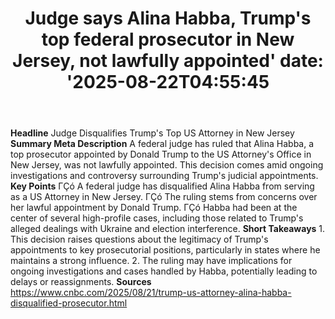 ﻿---
title: "Judge says Alina Habba, Trump's top federal prosecutor in New Jersey, not lawfully appointed'
date: '2025-08-22T04:55:45"
category: "Markets"
summary: ""
slug: "judge says alina habba trumps top federal prosecutor in new "
source_urls:
  - "https://www.cnbc.com/2025/08/21/trump-us-attorney-alina-habba-disqualified-prosecutor.html"
seo:
  title: "Judge says Alina Habba, Trump's top federal prosecutor in New Jersey, not lawfully appointed | Hash n Hedge'
  description: '"
  keywords: ["news", "markets", "brief"]
---
**Headline** Judge Disqualifies Trump's Top US Attorney in New Jersey  **Summary Meta Description** A federal judge has ruled that Alina Habba, a top prosecutor appointed by Donald Trump to the US Attorney's Office in New Jersey, was not lawfully appointed. This decision comes amid ongoing investigations and controversy surrounding Trump's judicial appointments.  **Key Points**  ΓÇó A federal judge has disqualified Alina Habba from serving as a US Attorney in New Jersey. ΓÇó The ruling stems from concerns over her lawful appointment by Donald Trump. ΓÇó Habba had been at the center of several high-profile cases, including those related to Trump's alleged dealings with Ukraine and election interference.  **Short Takeaways**  1. This decision raises questions about the legitimacy of Trump's appointments to key prosecutorial positions, particularly in states where he maintains a strong influence. 2. The ruling may have implications for ongoing investigations and cases handled by Habba, potentially leading to delays or reassignments.  **Sources** https://www.cnbc.com/2025/08/21/trump-us-attorney-alina-habba-disqualified-prosecutor.html 
